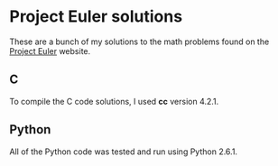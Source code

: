 Project Euler solutions
========

These are a bunch of my solutions to the math problems found on the [Project Euler][1] website.


C
-

To compile the C code solutions, I used **cc** version 4.2.1.

Python
------
All of the Python code was tested and run using Python 2.6.1.


  [1]: http://projecteuler.net/
